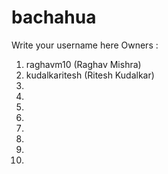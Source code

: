 # bachahua

Write your username here
Owners :
1. raghavm10 (Raghav Mishra)
2. kudalkaritesh (Ritesh Kudalkar)
3.
4.
5.
6.
7.
8.
9.
10.
